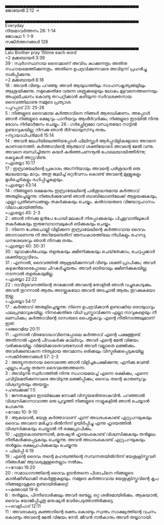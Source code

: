 
▄▄▄▄▄▄▄▄▄▄▄▄▄▄▄▄▄▄▄▄▄▄▄▄▄▄▄▄▄▄▄▄▄▄▄▄▄▄▄▄▄▄▄▄      
ജോയേല്‍ 2:12 ->     


▄▄▄▄▄▄▄▄▄▄▄▄▄▄▄▄▄▄▄▄▄▄▄▄▄▄▄▄▄▄▄▄▄▄▄▄▄▄▄▄▄▄▄▄        
Everyday   
നിയമാവര്‍ത്തനം 28: 1-14    
ജോഷ്വാ  1: 1-9    
സങ്കീര്‍ത്തനങ്ങള്‍  128    
▄▄▄▄▄▄▄▄▄▄▄▄▄▄▄▄▄▄▄▄▄▄▄▄▄▄▄▄▄▄▄▄▄▄▄▄▄▄▄▄▄▄▄▄          
Lalu Brother pray 15time each word  
=2 മക്കബായര്‍ 3:39    
39 : സ്വര്‍ഗസ്ഥനായ ദൈവമാണ് അവിടം കാക്കുന്നതും അതിനു സഹായമെത്തിക്കുന്നതും. അതിനെ ഉപദ്രവിക്കുന്നവരെ അവിടുന്ന് പ്രഹരിച്ചു നശിപ്പിക്കുന്നു.      
=2 മക്കബായര്‍ 8:18    
18 : അവന്‍ വീണ്ടും പറഞ്ഞു: അവര്‍ ആയുധത്തിലും സാഹസകൃത്യങ്ങളിലും ആശ്രയിക്കുന്നു. നമുക്കെതിരേ വരുന്ന ശത്രുക്കളെയും ലോകം മുഴുവനെത്തന്നെയും അംഗുലീചലനം കൊണ്ടു തറപറ്റിക്കാന്‍ കഴിയുന്ന സര്‍വശക്തനായ ദൈവത്തിലാണു നമ്മുടെ പ്രത്യാശ.   
=പുറപ്പാട്  23: 25-26    
5 : നിങ്ങളുടെ ദൈവമായ കര്‍ത്താവിനെ നിങ്ങള്‍ ആരാധിക്കണം. അപ്പോള്‍ ഞാന്‍ നിങ്ങളുടെ ഭക്ഷ്യവും പാനീയവും ആശീര്‍വദിക്കും; നിങ്ങളുടെ ഇടയില്‍ നിന്നു രോഗം നിര്‍മാര്‍ജനം ചെയ്യും. 
26 : ഗര്‍ഭച്ഛിദ്രമോ വന്ധ്യതയോ നാട്ടില്‍ ഉണ്ടാവുകയില്ല; നിനക്കു ഞാന്‍ ദീര്‍ഘായുസ്‌സു തരും.    
=ന്യായാധിപ‌ന്‍‍മാര്‍ 15:14    
14 : അവന്‍ ലേഹിയിലെത്തിയപ്പോള്‍ ഫിലിസ്ത്യര്‍ ആര്‍പ്പുവിളികളോടെ അവനെ കാണാനെത്തി. കര്‍ത്താവിന്റെ ആത്മാവ് ശക്തിയോടെ അവന്റെ മേല്‍ വന്നു. അവനെ ബന്ധിച്ചിരുന്ന കയര്‍ കരിഞ്ഞചണനൂല്‍ പോലെയായിത്തീര്‍ന്നു; കെട്ടുകള്‍ അറ്റുവീണു.     
=ഏശയ്യാ 10:17    
17 : ഇസ്രായേലിന്റെ പ്രകാശം അഗ്‌നിയായും അവന്റെ പരിശുദ്ധന്‍ ഒരു ജ്വാലയായും മാറും. അതു ജ്വലിച്ച് ഒറ്റദിവസം കൊണ്ട് അവന്റെ മുള്ളുകളും മുള്‍ച്ചെടികളും ദഹിപ്പിച്ചുകളയും.     
=ഏശയ്യാ  43:14    
14 : നിങ്ങളുടെ രക്ഷകനും ഇസ്രായേലിന്റെ പരിശുദ്ധനുമായ കര്‍ത്താവ് അരുളിച്ചെയ്യുന്നു: നിങ്ങള്‍ക്കുവേണ്ടി ഞാന്‍ ബാബിലോണിലേക്ക് ആളയക്കുകയും, എല്ലാ പ്രതിബന്ധങ്ങളും തകര്‍ക്കുകയും ചെയ്യും. കല്‍ദായരുടെ വിജയാട്ടഹാസം വിലാപമായിത്തീരും    
=ഏശയ്യാ  45: 2-3   
2 : ഞാന്‍ നിനക്കു മുന്‍പേ പോയി മലകള്‍ നിരപ്പാക്കുകയും പിച്ചളവാതിലുകള്‍ തകര്‍ക്കുകയും ഇരുമ്പോടാമ്പലുകള്‍ ഒടിക്കുകയും ചെയ്യും.    
3 : നിന്നെ പേരുചൊല്ലി വിളിക്കുന്ന ഇസ്രായേലിന്റെ കര്‍ത്താവായ ദൈവം ഞാനാണെന്നു നീ അറിയേണ്ടതിന് അന്ധകാരത്തിലെ നിധികളും രഹസ്യ ധനശേഖരവും ഞാന്‍ നിനക്കു തരും.      
=ഏശയ്യാ 40: 30-31   
30 : യുവാക്കള്‍പോലും തളരുകയും ക്ഷീണിക്കുകയും ചെയ്‌തേക്കാം; ചെറുപ്പക്കാര്‍ ശക്തിയറ്റുവീഴാം.   
31 : എന്നാല്‍, ദൈവത്തില്‍ ആശ്രയിക്കുന്നവര്‍ വീണ്ടും ശക്തി പ്രാപിക്കും; അവര്‍ കഴുകന്‍മാരെപ്പോലെ ചിറകടിച്ചുയരും. അവര്‍ ഓടിയാലും ക്ഷീണിക്കുകയില്ല; നടന്നാല്‍ തളരുകയുമില്ല.     
=ഏശയ്യാ 22:22    
22 : ദാവീദുഭവനത്തിന്റെ താക്കോല്‍ അവന്റെ തോളില്‍ ഞാന്‍ വച്ചുകൊടുക്കും. അവന്‍ തുറന്നാല്‍ ആരും അടയ്ക്കുകയോ അവന്‍ അടച്ചാല്‍ ആരും തുറക്കുകയോ ഇല്ല    
=ഏശയ്യാ 54:17    
17 : കര്‍ത്താവ് അരുളിച്ചെയ്യുന്നു: നിന്നെ ഉപദ്രവിക്കാന്‍ ഉണ്ടാക്കിയ ഒരായുധവും ഫലപ്രദമാവുകയില്ല. നിനക്കെതിരേ വിധി പ്രസ്താവിക്കുന്ന എല്ലാ നാവുകളെയും നീ ഖണ്ഡിക്കും; കര്‍ത്താവിന്റെ ദാസരുടെ പൈതൃകവും എന്റെ നീതിനടത്തലുമാണ് ഇത്.      
=ജെറെമിയ 20:11    
11 : എന്നാല്‍ വീരയോദ്ധാവിനെപ്പോലെ കര്‍ത്താവ് എന്റെ പക്ഷത്തുണ്ട്. അതിനാല്‍ എന്റെ പീഡകര്‍ക്കു കാലിടറും. അവര്‍ എന്റെ മേല്‍ വിജയം വരിക്കുകയില്ല. വിജയിക്കാതെവരുമ്പോള്‍ അവര്‍ വല്ലാതെ ലജ്ജിക്കും. അവര്‍ക്കുണ്ടാകുന്ന നിത്യമായ അവമാനം ഒരിക്കലും വിസ്മരിക്കപ്പെടുകയില്ല      
=സങ്കീര്‍ത്തനങ്ങള്‍ 57: 2-3   
2 : അത്യുന്നതനായ ദൈവത്തെ ഞാന്‍ വിളിച്ചപേക്ഷിക്കുന്നു; എനിക്കു വേണ്ടി എല്ലാം ചെയ്തു തരുന്ന ദൈവത്തെത്തന്നെ.    
3 : അവിടുന്നു സ്വര്‍ഗത്തില്‍ നിന്നു സഹായമയച്ച് എന്നെ രക്ഷിക്കും, എന്നെ ചവിട്ടിമെതിക്കുന്നവരെ അവിടുന്നു ലജ്ജിപ്പിക്കും; ദൈവം തന്റെ കാരുണ്യവും വിശ്വസ്തതയും അയയ്ക്കും     
=ഹബക്കുക്ക്  1:5    
5 : ജനതകളുടെ ഇടയിലേക്കു നോക്കി വിസ്മയഭരിതരാകുവിന്‍. പറഞ്ഞാല്‍ വിശ്വസിക്കാനാവാത്ത ഒരു പ്രവൃത്തി നിങ്ങളുടെ നാളുകളില്‍ ഞാന്‍ ചെയ്യാന്‍ പോകുന്നു.      
=റോമാ 10: 9-10    
9 : ആകയാല്‍, യേശു കര്‍ത്താവാണ് എന്ന് അധരംകൊണ്ട് ഏറ്റുപറയുകയും ദൈവം അവനെ മരിച്ചവ രില്‍നിന്ന് ഉയിര്‍പ്പിച്ചു എന്നു ഹൃദയത്തില്‍ വിശ്വസിക്കുകയും ചെയ്താല്‍ നീ രക്ഷപ്രാപിക്കും.    
10 : എന്തുകൊണ്ടെന്നാല്‍, മനുഷ്യന്‍ ഹൃദയംകൊണ്ട് വിശ്വസിക്കുകയും തന്‍മൂലം നീതീകരിക്കപ്പെടുകയും ചെയ്യുന്നു. അവന്‍ അധരംകൊണ്ട് ഏറ്റുപറയുകയും തന്‍മൂലം രക്ഷപ്രാപിക്കുകയും ചെയ്യുന്നു.      
= ഫിലിപ്പി 4:19   
19 : എന്റെ ദൈവം തന്റെ മഹത്വത്തിന്റെ സമ്പന്നതയില്‍നിന്ന് യേശുക്രിസ്തുവഴി നിങ്ങള്‍ക്ക് ആവശ്യമുള്ളതെല്ലാം നല്‍കും.     
==റോമാ 16:20    
20 : സമാധാനത്തിന്റെ ദൈവം ഉടന്‍തന്നെ പിശാചിനെ നിങ്ങളുടെ കാല്‍ക്കീഴിലാക്കി തകര്‍ത്തുകളയും. നമ്മുടെ കര്‍ത്താവായ യേശുക്രിസ്തുവിന്റെ കൃപ നിങ്ങളോടുകൂടെ ഉണ്ടായിരിക്കട്ടെ!     
==മത്തായി 19-6    
6 : തന്‍മൂലം, പിന്നീടൊരിക്കലും അവര്‍ രണ്ടല്ല, ഒറ്റ ശരീരമായിരിക്കും. ആകയാല്‍, ദൈവം യോജിപ്പിച്ചതു മനുഷ്യന്‍ വേര്‍പെടുത്താതിരിക്കട്ടെ     
==വെളിപാട് 12:11    
11 : അവരാകട്ടെ കുഞ്ഞാടിന്റെ രക്തം കൊണ്ടും സ്വന്തം സാക്ഷ്യത്തിന്റെ വചനം കൊണ്ടും അവന്റെ മേല്‍ വിജയം നേടി. ജീവന്‍ നല്‍കാനും അവര്‍ തയ്യാറായി.    






